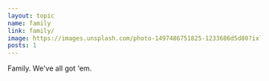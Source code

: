 ```yaml
---
layout: topic
name: family
link: family/
image: https://images.unsplash.com/photo-1497486751825-1233686d5d80?ixlib=rb-0.3.5&ixid=eyJhcHBfaWQiOjEyMDd9&s=2e35a7cbfb796c332cd8034e4e341d89&auto=format&fit=crop&w=1301&q=80
posts: 1
---
```


Family. We've all got 'em.
